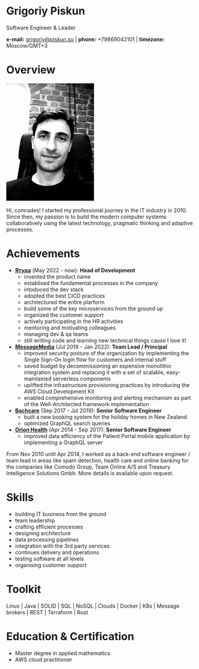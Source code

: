 # Grigoriy Piskun

Software Engineer & Leader

**e-mail:** grigoriy@piskun.su | **phone:** +79869042101 | **timezone:** Moscow/GMT+3

# Overview

![ava](ava.png)

Hi, comrades! I started my professional journey in the IT industry in 2010. Since then, my passion is to build the modern computer systems collaboratively using the latest technology, pragmatic thinking and adaptive processes.

# Achievements

- **[Ятуда](https://yatuda.com)** (May 2022 - now): **Head of Development**
  - invented the product name
  - establised the fundamental processes in the company
  - intoduced the dev stack
  - adopted the best CICD practices
  - architectured the entire plarform
  - build some of the key microservices from the ground up
  - organized the customer support
  - actively participating in the HR activities
  - mentoring and motivating colleagues
  - managing dev & qa teams
  - still writing code and learning new technical things cause I love it!
- **[MessageMedia](https://messagemedia.com)** (Jul 2019 - Jan 2022): **Team Lead / Principal**
  - improved security posture of the organization by implementing the Single Sign-On login flow for customers and internal stuff
  - saved budget by decommissioning an expensive monolithic integration system and replacing it with a set of scalable, easy-maintained serverless components
  - uplifted the infrastructure provisioning practices by introducing the AWS Cloud Development Kit
  - enabled comprehensive monitoring and alerting mechanism as part of the Well-Architected framework implementation
- **[Bachcare](https://www.bachcare.co.nz/)** (Sep 2017 - Jul 2019): **Senior Software Engineer**
  - built a new booking system for the holiday homes in New Zealand
  - optimized GraphQL search queries
- **[Orion Health](https://orionhealth.com)** (Apr 2014 - Sep 2017): **Senior Software Engineer**
  - improved data efficiency of the Patient Portal mobile application by implementing a GraphQL server

From Nov 2010 until Apr 2014, I worked as a back-end software engineer / team lead in areas like spam detection, health care and online banking for the companies like Comodo Group, Team Online A/S and Treasury Intelligence Solutions Gmbh. More details is available upon request.

# Skills

- building IT business from the ground
- team leadership
- crafting efficient processes
- designing architecture
- data processing pipelines
- integration with the 3rd party services
- continues delivery and operations
- testing software at all levels
- organising customer support

# Toolkit

Linux | Java | SOLID | SQL | NoSQL | Clouds | Docker | K8s | Message brokers | REST | Terraform | Rust

# Education & Certification

- Master degree in applied mathematics
- AWS cloud practitioner